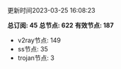 更新时间2023-03-25 16:08:23

**总订阅: 45**
**总节点: 622**
**有效节点: 187**
- v2ray节点: 149
- ss节点: 35
- trojan节点: 3
